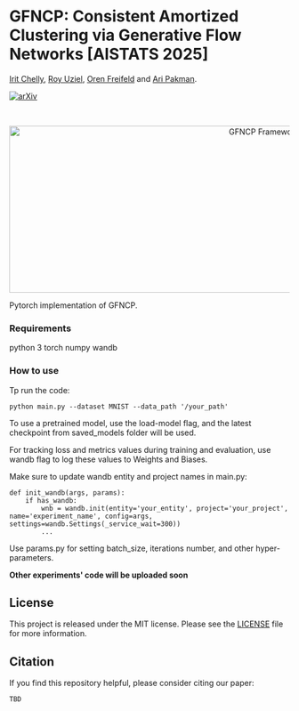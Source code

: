 # GFNCP: Consistent Amortized Clustering via Generative Flow Networks [AISTATS 2025]

[Irit Chelly](https://irita42.wixsite.com/mysite), [Roy Uziel](https://uzielroy.wixsite.com/uzielroy), [Oren Freifeld](https://www.cs.bgu.ac.il/~orenfr/) and [Ari Pakman](https://aripakman.github.io/).

[![arXiv](https://img.shields.io/badge/arXiv-2407.07564-b31b1b.svg?style=flat)](TBD)

<br>
<p align="center">
<img src="https://github.com/BGU-CS-VIL/GFNCP/blob/main/.github/gfncp_fig.png" alt="GFNCP Framework" width="900" height="300">
</p>

Pytorch implementation of GFNCP.

### Requirements
python 3
torch
numpy
wandb

### How to use
Tp run the code:
```
python main.py --dataset MNIST --data_path '/your_path'
```

To use a pretrained model, use the load-model flag, and the latest checkpoint from saved_models folder will be used.

For tracking loss and metrics values during training and evaluation, use wandb flag to log these values to Weights and Biases.

Make sure to update wandb entity and project names in main.py:
```
def init_wandb(args, params):
    if has_wandb:
        wnb = wandb.init(entity='your_entity', project='your_project', name='experiment_name', config=args, settings=wandb.Settings(_service_wait=300))
        ...
```

Use params.py for setting batch_size, iterations number, and other hyper-parameters.
 

**Other experiments' code will be uploaded soon**

## License
This project is released under the MIT license. Please see the [LICENSE](LICENSE) file for more information.


## Citation
If you find this repository helpful, please consider citing our paper:
```
TBD
```
